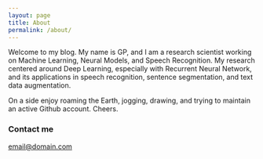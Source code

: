 ```yaml
---
layout: page
title: About
permalink: /about/
---
```


Welcome to my blog. My name is GP, and I am a research scientist working on Machine Learning, Neural Models, and Speech Recognition. My research centered around Deep Learning, especially with Recurrent Neural Network, and its applications in speech recognition, sentence segmentation, and text data augmentation.

On a side enjoy roaming the Earth, jogging, drawing, and trying to maintain an active Github account. Cheers.

### Contact me

[email@domain.com](mailto:email@domain.com)
